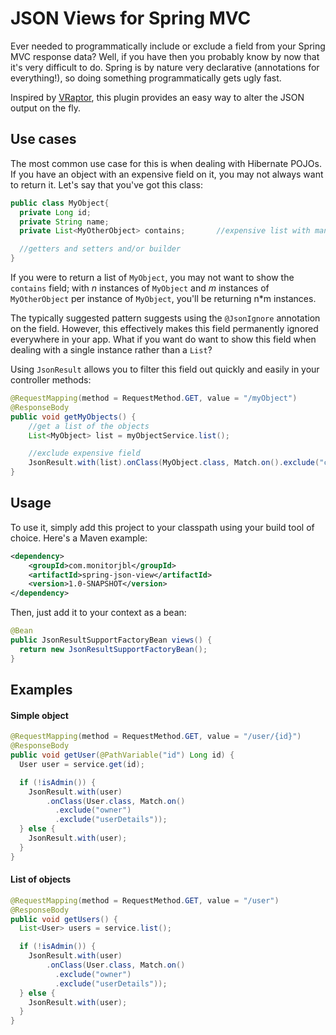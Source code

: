 # JSON Views for Spring MVC

Ever needed to programmatically include or exclude a field from your Spring MVC response data? Well, if you have then you probably know by now that it's very difficult to do. Spring is by nature very declarative (annotations for everything!), so doing something programmatically gets ugly fast.

Inspired by [VRaptor](http://www.vraptor.org/), this plugin provides an easy way to alter the JSON output on the fly.

## Use cases

The most common use case for this is when dealing with Hibernate POJOs. If you have an object with an expensive field on it, you may not always want to return it. Let's say that you've got this class:

```java
public class MyObject{
  private Long id;
  private String name;
  private List<MyOtherObject> contains;       //expensive list with many entries

  //getters and setters and/or builder
}
```

If you were to return a list of `MyObject`, you may not want to show the `contains` field; with *n* instances of `MyObject` and *m* instances of `MyOtherObject` per instance of `MyObject`, you'll be returning n\*m instances.

The typically suggested pattern suggests using the `@JsonIgnore` annotation on the field. However, this effectively makes this field permanently ignored everywhere in your app. What if you want do want to show this field when dealing with a single instance rather than a `List`?

Using `JsonResult` allows you to filter this field out quickly and easily in your controller methods:

```java
@RequestMapping(method = RequestMethod.GET, value = "/myObject")
@ResponseBody
public void getMyObjects() {
    //get a list of the objects
    List<MyObject> list = myObjectService.list();

    //exclude expensive field
    JsonResult.with(list).onClass(MyObject.class, Match.on().exclude("contains"));
}
```

## Usage


To use it, simply add this project to your classpath using your build tool of choice. Here's a Maven example:

```xml
<dependency>
    <groupId>com.monitorjbl</groupId>
    <artifactId>spring-json-view</artifactId>
    <version>1.0-SNAPSHOT</version>
</dependency>
```

Then, just add it to your context as a bean:

```java
@Bean
public JsonResultSupportFactoryBean views() {
  return new JsonResultSupportFactoryBean();
}
```

## Examples

#### Simple object
```java
@RequestMapping(method = RequestMethod.GET, value = "/user/{id}")
@ResponseBody
public void getUser(@PathVariable("id") Long id) {
  User user = service.get(id);

  if (!isAdmin()) {
    JsonResult.with(user)
        .onClass(User.class, Match.on()
          .exclude("owner")
          .exclude("userDetails"));
  } else {
    JsonResult.with(user);
  }
}
```

#### List of objects
```java
@RequestMapping(method = RequestMethod.GET, value = "/user")
@ResponseBody
public void getUsers() {
  List<User> users = service.list();

  if (!isAdmin()) {
    JsonResult.with(user)
        .onClass(User.class, Match.on()
          .exclude("owner")
          .exclude("userDetails"));
  } else {
    JsonResult.with(user);
  }
}
```



